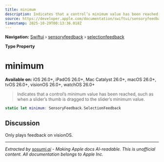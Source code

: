```yaml
---
title: minimum
description: Indicates that a control’s minimum value has been reached, such as when a slider’s thumb is dragged to the slider’s minimum value.
source: https://developer.apple.com/documentation/swiftui/sensoryfeedback/selectionfeedback/minimum
timestamp: 2025-10-29T00:13:36.018Z
---
```


**Navigation:** [Swiftui](/documentation/swiftui) › [sensoryfeedback](/documentation/swiftui/sensoryfeedback) › [selectionfeedback](/documentation/swiftui/sensoryfeedback/selectionfeedback)

**Type Property**

# minimum

**Available on:** iOS 26.0+, iPadOS 26.0+, Mac Catalyst 26.0+, macOS 26.0+, tvOS 26.0+, visionOS 26.0+, watchOS 26.0+

> Indicates that a control’s minimum value has been reached, such as when a slider’s thumb is dragged to the slider’s minimum value.

```swift
static let minimum: SensoryFeedback.SelectionFeedback
```

## Discussion

Only plays feedback on visionOS.

---

*Extracted by [sosumi.ai](https://sosumi.ai) - Making Apple docs AI-readable.*
*This is unofficial content. All documentation belongs to Apple Inc.*
